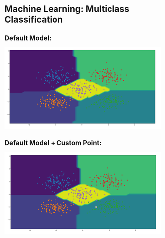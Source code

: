 # Machine Learning: Multiclass Classification

## Default Model:
![Default Model Result](/results/default-model.PNG)

## Default Model + Custom Point:
![Default Model plus Custom Point Result](/results/model-with-point.PNG)